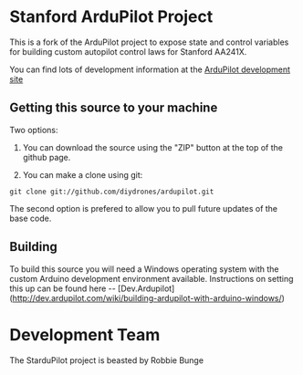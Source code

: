 # Stanford ArduPilot Project

This is a fork of the ArduPilot project to expose state and control variables for building custom autopilot control laws for Stanford AA241X.

You can find lots of development information at the [ArduPilot development site](http://dev.ardupilot.com)


## Getting this source to your machine

Two options:

1. You can download the source using the "ZIP" button at the top
of the github page.  

2. You can make a clone using git:

```
git clone git://github.com/diydrones/ardupilot.git
```

The second option is prefered to allow you to pull future updates of the base code.


## Building

To build this source you will need a Windows operating system with the custom Arduino development environment available.  Instructions on setting this up can be found here -- [Dev.Ardupilot] (http://dev.ardupilot.com/wiki/building-ardupilot-with-arduino-windows/)


# Development Team

The StarduPilot project is beasted by Robbie Bunge
